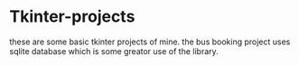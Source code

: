 # Tkinter-projects

these are some basic tkinter projects of mine.
the bus booking project uses sqlite database which is some greator use of the library.
